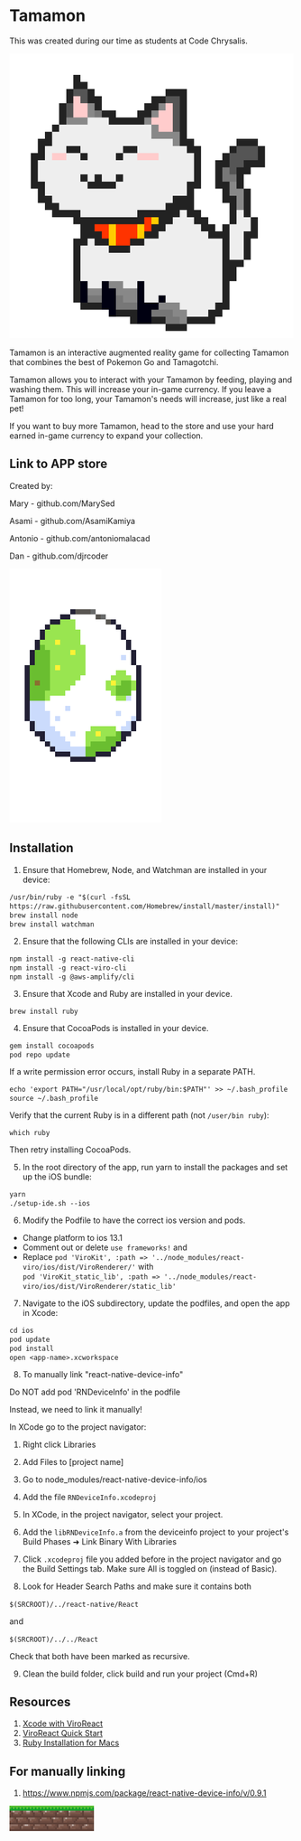 # Tamamon

This was created during our time as students at Code Chrysalis.

![Cat](js/res/images/icons/cat-1.png)

Tamamon is an interactive augmented reality game for collecting Tamamon that combines the best of Pokemon Go and Tamagotchi.

Tamamon allows you to interact with your Tamamon by feeding, playing and washing them. This will increase your in-game currency. If you leave a Tamamon for too long, your Tamamon's needs will increase, just like a real pet!

If you want to buy more Tamamon, head to the store and use your hard earned in-game currency to expand your collection.






## Link to APP store



Created by:

Mary      - github.com/MarySed  

Asami     - github.com/AsamiKamiya  

Antonio   - github.com/antoniomalacad  

Dan       - github.com/djrcoder  

![Egg](js/res/egg.png)




## Installation

1. Ensure that Homebrew, Node, and Watchman are installed in your device:

```
/usr/bin/ruby -e "$(curl -fsSL https://raw.githubusercontent.com/Homebrew/install/master/install)"
brew install node
brew install watchman
```

2. Ensure that the following CLIs are installed in your device:

```
npm install -g react-native-cli
npm install -g react-viro-cli
npm install -g @aws-amplify/cli
```

3. Ensure that Xcode and Ruby are installed in your device.

```
brew install ruby
```

4. Ensure that CocoaPods is installed in your device.

```
gem install cocoapods
pod repo update
```

If a write permission error occurs, install Ruby in a separate PATH.

```
echo 'export PATH="/usr/local/opt/ruby/bin:$PATH"' >> ~/.bash_profile
source ~/.bash_profile
```

Verify that the current Ruby is in a different path (not `/user/bin ruby`):

```
which ruby
```

Then retry installing CocoaPods.

5. In the root directory of the app, run yarn to install the packages and set up the iOS bundle:

```
yarn
./setup-ide.sh --ios
```

6. Modify the Podfile to have the correct ios version and pods.

- Change platform to ios 13.1
- Comment out or delete `use frameworks!` and <br />
- Replace `pod 'ViroKit', :path => '../node_modules/react-viro/ios/dist/ViroRenderer/'` with <br />
  `pod 'ViroKit_static_lib', :path => '../node_modules/react-viro/ios/dist/ViroRenderer/static_lib'`


7. Navigate to the iOS subdirectory, update the podfiles, and open the app in Xcode:

```
cd ios
pod update
pod install
open <app-name>.xcworkspace

```

8. To manually link "react-native-device-info" 

Do NOT add pod 'RNDeviceInfo' in the podfile 

Instead, we need to link it manually!

In XCode go to the project navigator:

1. Right click Libraries

2. Add Files to [project name]

3. Go to node_modules/react-native-device-info/ios

4. Add the file `RNDeviceInfo.xcodeproj`

5. In XCode, in the project navigator, select your project.

6. Add the `libRNDeviceInfo.a` from the deviceinfo project to your  project's Build Phases ➜ Link Binary With Libraries

7. Click `.xcodeproj` file you added before in the project navigator and go the Build Settings tab. Make sure All is toggled on (instead of Basic).

8. Look for Header Search Paths and make sure it contains both 

`$(SRCROOT)/../react-native/React`

and 

`$(SRCROOT)/../../React`

Check that both have been marked as recursive.

9. Clean the build folder, click build and run your project (Cmd+R)

## Resources

1. [Xcode with ViroReact](https://docs.viromedia.com/docs/starting-a-new-viro-project-1) <br/>
2. [ViroReact Quick Start](https://docs.viromedia.com/docs/quick-start) <br />
3. [Ruby Installation for Macs](https://stackify.com/install-ruby-on-your-mac-everything-you-need-to-get-going/) <br/>


## For manually linking 

1. https://www.npmjs.com/package/react-native-device-info/v/0.9.1

![Ground](js/res/images/ground.gif)
